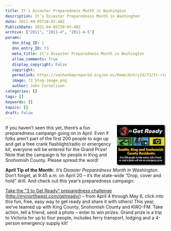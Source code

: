 ```yaml
---
title: It’s Disaster Preparedness Month in Washington
description: It’s Disaster Preparedness Month in Washington
date: 2011-04-05T20:03:48Z
PublishDate: 2011-04-05T20:03:48Z
archive: ["2011", "2011-4", "2011-4-5"]
params:
   dnn_blog_ID: 1
   dnn_entry_ID: 73
   meta_title: It’s Disaster Preparedness Month in Washington
   allow_comments: True
   display_copyright: False
   copyright: 
   permalink: https://vashonbeprepared.org/en-us/Home/EntryId/73/It-rsquo-s-Disaster-Preparedness-Month-in-Washington
   image: 73_blog-image.png
   author: John Cornelison
categories: []
tags: []
keywords: []
topics: []
draft: False
---
```


<p><a href="http://mynorthwest.com/getready/"><i><img style="border-bottom: 0px; border-left: 0px; margin: 0px 0px 5px 5px; display: inline; border-top: 0px; border-right: 0px" title="clip_image001" border="0" alt="clip_image001" align="right" src="/images/dnnBlog/1/73/WLW-ItsDisasterPreparednessMonthinWashington_B7AE-clip_image001_92be3b81-aa8d-4011-aa31-71035a35c72a.jpg" width="153" height="128" /></i></a>If you haven’t seen this yet, there’s a fun preparedness campaign going on in April. Even if folks aren’t part of the first 200 people to sign up and get a free crank flashlight/radio or emergency kit, everyone will be entered for the Grand Prize! Note that the campaign is for people in King and Snohomish County. Please spread the word!</p>  <p><b>April Tip of the Month:&#160; </b><i>It’s Disaster Preparedness Month in Washington. </i>Don’t forget, at 9:45 a.m. on April 20 – it’s the state-wide “Drop, cover and hold” drill. And check out this year’s preparedness campaign:</p>  <p><a href="http://mynorthwest.com/getready/">Take the &quot;3 to Get Ready&quot; preparedness challenge</a> (<a href="http://mynorthwest.com/getready/">http://mynorthwest.com/getready/</a>) – from April 4 through May 6, click into this fun, free, easy way to get ready and share it with others! This year, we’ve teamed up with King County, Snohomish County and KIRO-FM. Take action, tell a friend, send a photo – enter to win prizes. Grand prize is a trip to Victoria for up to four people, includes ferry transport, lodging and a 4-person emergency supply kit!</p>
